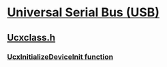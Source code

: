 # [Universal Serial Bus (USB)](../_usbref/index.md)
## [Ucxclass.h](index.md)
### [UcxInitializeDeviceInit function](../ucxclass/nf-ucxclass-ucxinitializedeviceinit.md)
